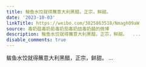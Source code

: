 ```yaml
---
title: 鲅鱼水饺就得蘸意大利黑醋，正宗，鲜甜。
date: '2023-10-03'
linkTitle: https://weibo.com/3825863518/Nmagh09aW
source: 毒奶菇毒奶茹毒奶茄毒奶喆毒奶囍的微博
description: 鲅鱼水饺就得蘸意大利黑醋，正宗，鲜甜。  ...
disable_comments: true
---
```

鲅鱼水饺就得蘸意大利黑醋，正宗，鲜甜。  ...